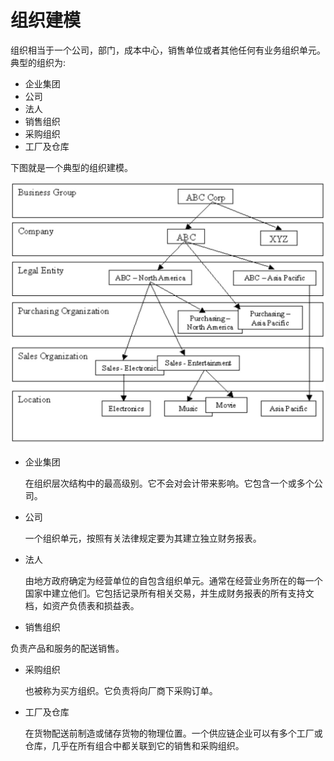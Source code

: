 # 组织建模

组织相当于一个公司，部门，成本中心，销售单位或者其他任何有业务组织单元。典型的组织为:

* 企业集团
* 公司
* 法人
* 销售组织
* 采购组织
* 工厂及仓库

下图就是一个典型的组织建模。

<img src="../chapter3/img/3.1.png"></img>


* 企业集团

  在组织层次结构中的最高级别。它不会对会计带来影响。它包含一个或多个公司。

* 公司

  一个组织单元，按照有关法律规定要为其建立独立财务报表。
* 法人

  由地方政府确定为经营单位的自包含组织单元。通常在经营业务所在的每一个国家中建立他们。它包括记录所有相关交易，并生成财务报表的所有支持文档，如资产负债表和损益表。
* 销售组织

 负责产品和服务的配送销售。
* 采购组织

  也被称为买方组织。它负责将向厂商下采购订单。

* 工厂及仓库

  在货物配送前制造或储存货物的物理位置。一个供应链企业可以有多个工厂或仓库，几乎在所有组合中都关联到它的销售和采购组织。
